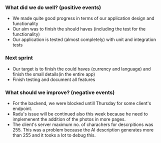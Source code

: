 ### What did we do well? (positive events)
- We made quite good progress in terms of our application design and functionality
- Our aim was to finish the should haves (including the test for the functionality)
- Our application is tested (almost completely) with unit and integration tests

 ### Next sprint
- Our target is to finish the could haves (currency and language) and finish the small details(in the entire app)
- Finish testing and document all features

### What should we improve? (negative events)
- For the backend, we were blocked untill Thursday for some client's endpoint.
- Radu's issue will be continued also this week because he need to implemenent the addition of the photos in more pages.
- The client's server maximum no. of charachers for descrpitions was 255. This was a problem because the AI description generates more than 255 and it tooks a lot to debug this.
